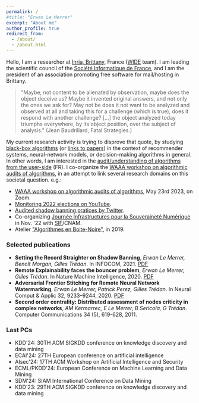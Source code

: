 ```yaml
---
permalink: /
#title: "Erwan Le Merrer"
excerpt: "About me"
author_profile: true
redirect_from: 
  - /about/
  - /about.html
---
```


Hello, I am a researcher at [Inria, Brittany](https://www.inria.fr/fr/centre-inria-universite-rennes), France ([WIDE](https://team.inria.fr/wide/) team). 
I am leading the scientific council of the [Société Informatique de France](https://www.societe-informatique-de-france.fr/), and I am the president of an association promoting free software for mail/hosting in Brittany.

>"Maybe, not content to be alienated by observation, maybe does the
>object deceive us? Maybe it invented original answers, and not only
>the ones we ask for? May not be does it not want to be analyzed and
>observed at all and taking this for a challenge (which is true), does
>it respond with another challenge? [...] the object analyzed today
>triumphs everywhere, by its object position, over the subject of analysis."
(Jean Baudrillard, Fatal Strategies.)

My current research activity is trying to disprove that quote, by studying [black-box algorithms](https://hal.inria.fr/hal-03940259v1/document) (or [links to papers](https://github.com/erwanlemerrer/blackbox-algorithms)) in the context of recommender systems, neural-network models, or decision-making algorithms in general. In other words, I am interested in the [audit/understanding of algorithms from the user-side](https://hal.inria.fr/hal-03851597/document) (FR). 
I co-organize the [WAAA workshop on algorithmic audits of algorithms](https://algorithmic-audits.github.io/), in an attempt to link several research domains on this societal question. e.g.:
* [WAAA workshop on algorithmic audits of algorithms](https://algorithmic-audits.github.io/), May 23rd 2023, on Zoom.
* [Monitoring 2022 elections on YouTube](https://www.lemonde.fr/blog/binaire/2022/07/05/le-recommandeur-les-sondages-et-laudit-en-boite-noire-de-youtube/).
* [Audited shadow banning pratices by Twitter](https://twitter.com/whosban_?lang=en).
* Co-organizing [Journée Infrastructures pour la Souveraineté Numérique](https://souverainete.roc.cnam.fr/) in Nov. '22 with [SIF](https://www.societe-informatique-de-france.fr/)/CNAM.
* Atelier ["Algorithmes en Boite-Noire"](http://atelier-blackbox.conf.citi-lab.fr/), in 2019.

### Selected publications
  
* **Setting the Record Straighter on Shadow Banning**, *Erwan Le Merrer, Benoît Morgan, Gilles Trédan*. In INFOCOM, 2021. [PDF](https://raw.githubusercontent.com/erwanlemerrer/erwanlemerrer.github.io/master/files/Setting_the_Record_Straighter_on_Shadow_Banning.pdf)
* **Remote Explainability faces the bouncer problem**, *Erwan Le Merrer, Gilles Trédan*. In Nature Machine Intelligence, 2020. [PDF](https://raw.githubusercontent.com/erwanlemerrer/erwanlemerrer.github.io/master/files/LeMerrer_et_al-2020-Nature_Machine_Intelligence.pdf)
* **Adversarial Frontier Stitching for Remote Neural Network Watermarking**, *Erwan Le Merrer, Patrick Perez, Gilles Trédan*. In Neural Comput & Applic 32, 9233–9244, 2020. [PDF](https://hal.science/hal-02264449/file/main-nca.pdf)
* **Second order centrality: Distributed assessment of nodes criticity in complex networks**, *AM Kermarrec, E Le Merrer, B Sericola, G Trédan*. Computer Communications 34 (5), 619-628, 2011.

### Last PCs
* KDD'24: 30TH ACM SIGKDD conference on knowledge discovery and data mining
* ECAI'24: 27TH European conference on artificial intelligence
* AIsec'24: 17TH ACM Workshop on Artificial Intelligence and Security 
* ECML/PKDD'24: European Conference on Machine Learning and Data Mining
* SDM'24: SIAM International Conference on Data Mining
* KDD'23: 29TH ACM SIGKDD conference on knowledge discovery and data mining

